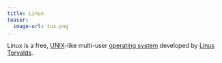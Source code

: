 ```yaml
---
title: Linux
teaser:
  image-url: tux.png
...
```


Linux is a free, [UNIX]-like multi-user [operating system][OS] developed by
[Linus Torvalds].

[UNIX]: unix.html
[OS]: os.html
[Linus Torvalds]: linus-torvalds.html
